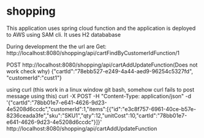 # shopping
This application uses spring cloud function and the application is deployed to AWS using SAM cli.
It uses H2 datababase 

During development the the url are 
Get:
http://localhost:8080/shopping/api/cartFindByCustomerIdFunction/1

POST
http://localhost:8080/shopping/api/cartAddUpdateFunction(Does not work check why)
{"cartId":"78ebb527-e249-4a44-aed9-96254c5327fd", "customerId":"cust1"}

using curl (this work in a linux window git bash, somehow curl fails to post message using this)
curl -X POST -H "Content-Type: application/json" -d '{"cartId":"78bb01e7-e641-4626-9d23-4e5208d6ccdc","customerId":1,"items":[{"id":"e3c8f757-6961-40ce-b57e-8236ceada3fe","sku":"SKU1","qty":12,"unitCost":10,"cartId":"78bb01e7-e641-4626-9d23-4e5208d6ccdc"}]}'  http://localhost:8080/shopping/api/cartAddUpdateFunction

